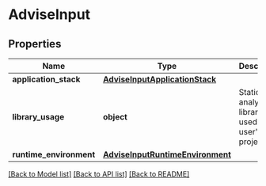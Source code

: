 # AdviseInput

## Properties
Name | Type | Description | Notes
------------ | ------------- | ------------- | -------------
**application_stack** | [**AdviseInputApplicationStack**](AdviseInputApplicationStack.md) |  | 
**library_usage** | **object** | Static analysis of libraries used within user&#x27;s project. | [optional] 
**runtime_environment** | [**AdviseInputRuntimeEnvironment**](AdviseInputRuntimeEnvironment.md) |  | [optional] 

[[Back to Model list]](../README.md#documentation-for-models) [[Back to API list]](../README.md#documentation-for-api-endpoints) [[Back to README]](../README.md)

